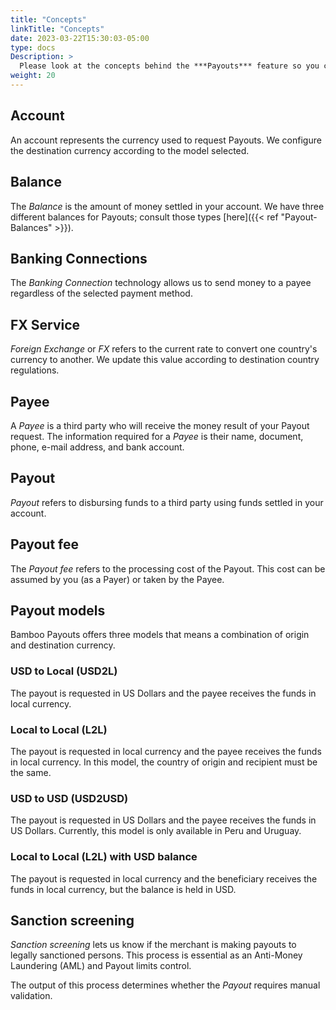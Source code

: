 ```yaml
---
title: "Concepts"
linkTitle: "Concepts"
date: 2023-03-22T15:30:03-05:00
type: docs
Description: >
  Please look at the concepts behind the ***Payouts*** feature so you can start using it easily!
weight: 20
---
```


## Account
An account represents the currency used to request Payouts. We configure the destination currency according to the model selected.

## Balance
The _Balance_ is the amount of money settled in your account. We have three different balances for Payouts; consult those types [here]({{< ref "Payout-Balances" >}}).

## Banking Connections
The _Banking Connection_ technology allows us to send money to a payee regardless of the selected payment method.

## FX Service
_Foreign Exchange_ or _FX_ refers to the current rate to convert one country's currency to another. We update this value according to destination country regulations.

## Payee
A _Payee_ is a third party who will receive the money result of your Payout request. The information required for a _Payee_ is their name, document, phone, e-mail address, and bank account.

## Payout
_Payout_ refers to disbursing funds to a third party using funds settled in your account. 

## Payout fee
The _Payout fee_ refers to the processing cost of the Payout. This cost can be assumed by you (as a Payer) or taken by the Payee.

## Payout models
Bamboo Payouts offers three models that means a combination of origin and destination currency.

### USD to Local (USD2L)
The payout is requested in US Dollars and the payee receives the funds in local currency.

### Local to Local (L2L)
The payout is requested in local currency and the payee receives the funds in local currency. In this model, the country of origin and recipient must be the same.

### USD to USD (USD2USD)
The payout is requested in US Dollars and the payee receives the funds in US Dollars. Currently, this model is only available in Peru and Uruguay.

### Local to Local (L2L) with USD balance ###
The payout is requested in local currency and the beneficiary receives the funds in local currency, but the balance is held in USD.

## Sanction screening
_Sanction screening_ lets us know if the merchant is making payouts to legally sanctioned persons. This process is essential as an Anti-Money Laundering (AML) and Payout limits control.

The output of this process determines whether the _Payout_ requires manual validation.


